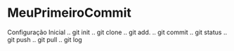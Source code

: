 # MeuPrimeiroCommit
Configuração Inicial
.. 
git init
..
git clone
.. 
git add.
.. 
git commit
..
git status
.. 
git push
.. 
git pull
.. 
git log
